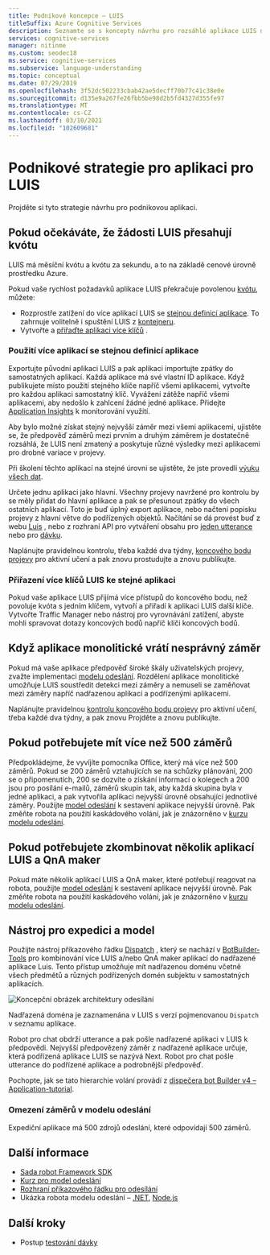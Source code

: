 ```yaml
---
title: Podnikové koncepce – LUIS
titleSuffix: Azure Cognitive Services
description: Seznamte se s koncepty návrhu pro rozsáhlé aplikace LUIS nebo více aplikacemi, včetně LUIS a QnA Maker dohromady.
services: cognitive-services
manager: nitinme
ms.custom: seodec18
ms.service: cognitive-services
ms.subservice: language-understanding
ms.topic: conceptual
ms.date: 07/29/2019
ms.openlocfilehash: 3f52dc502233cbab42ae5decff70b77c41c38e0e
ms.sourcegitcommit: d135e9a267fe26fbb5be98d2b5fd4327d355fe97
ms.translationtype: MT
ms.contentlocale: cs-CZ
ms.lasthandoff: 03/10/2021
ms.locfileid: "102609681"
---
```

# <a name="enterprise-strategies-for-a-luis-app"></a>Podnikové strategie pro aplikaci pro LUIS
Projděte si tyto strategie návrhu pro podnikovou aplikaci.

## <a name="when-you-expect-luis-requests-beyond-the-quota"></a>Pokud očekáváte, že žádosti LUIS přesahují kvótu

LUIS má měsíční kvótu a kvótu za sekundu, a to na základě cenové úrovně prostředku Azure. 

Pokud vaše rychlost požadavků aplikace LUIS překračuje povolenou [kvótu](https://azure.microsoft.com/pricing/details/cognitive-services/language-understanding-intelligent-services/), můžete:

* Rozprostře zatížení do více aplikací LUIS se [stejnou definicí aplikace](#use-multiple-apps-with-same-app-definition). To zahrnuje volitelně i spuštění LUIS z [kontejneru](luis-container-howto.md). 
* Vytvořte a [přiřaďte aplikaci více klíčů](#assign-multiple-luis-keys-to-same-app) . 

### <a name="use-multiple-apps-with-same-app-definition"></a>Použití více aplikací se stejnou definicí aplikace
Exportujte původní aplikaci LUIS a pak aplikaci importujte zpátky do samostatných aplikací. Každá aplikace má své vlastní ID aplikace. Když publikujete místo použití stejného klíče napříč všemi aplikacemi, vytvořte pro každou aplikaci samostatný klíč. Vyvážení zátěže napříč všemi aplikacemi, aby nedošlo k zahlcení žádné jedné aplikace. Přidejte [Application Insights](./luis-csharp-tutorial-bf-v4.md) k monitorování využití. 

Aby bylo možné získat stejný nejvyšší záměr mezi všemi aplikacemi, ujistěte se, že předpověď záměrů mezi prvním a druhým záměrem je dostatečně rozsáhlá, že LUIS není zmatený a poskytuje různé výsledky mezi aplikacemi pro drobné variace v projevy. 

Při školení těchto aplikací na stejné úrovni se ujistěte, že jste provedli [výuku všech dat](luis-how-to-train.md#train-with-all-data).

Určete jednu aplikaci jako hlavní. Všechny projevy navržené pro kontrolu by se měly přidat do hlavní aplikace a pak se přesunout zpátky do všech ostatních aplikací. Toto je buď úplný export aplikace, nebo načtení popisku projevy z hlavní větve do podřízených objektů. Načítání se dá provést buď z webu [Luis](luis-reference-regions.md) , nebo z rozhraní API pro vytváření obsahu pro [jeden utterance](https://westus.dev.cognitive.microsoft.com/docs/services/5890b47c39e2bb17b84a55ff/operations/5890b47c39e2bb052c5b9c08) nebo pro [dávku](https://westus.dev.cognitive.microsoft.com/docs/services/5890b47c39e2bb17b84a55ff/operations/5890b47c39e2bb052c5b9c09). 

Naplánujte pravidelnou kontrolu, třeba každé dva týdny, [koncového bodu projevy](luis-how-to-review-endpoint-utterances.md) pro aktivní učení a pak znovu prostudujte a znovu publikujte. 

### <a name="assign-multiple-luis-keys-to-same-app"></a>Přiřazení více klíčů LUIS ke stejné aplikaci
Pokud vaše aplikace LUIS přijímá více přístupů do koncového bodu, než povoluje kvóta s jedním klíčem, vytvoří a přiřadí k aplikaci LUIS další klíče. Vytvořte Traffic Manager nebo nástroj pro vyrovnávání zatížení, abyste mohli spravovat dotazy koncových bodů napříč klíči koncových bodů. 

## <a name="when-your-monolithic-app-returns-wrong-intent"></a>Když aplikace monolitické vrátí nesprávný záměr
Pokud má vaše aplikace předpověď široké škály uživatelských projevy, zvažte implementaci [modelu odeslání](#dispatch-tool-and-model). Rozdělení aplikace monolitické umožňuje LUIS soustředit detekci mezi záměry a nemuseli se zaměňovat mezi záměry napříč nadřazenou aplikací a podřízenými aplikacemi. 

Naplánujte pravidelnou [kontrolu koncového bodu projevy](luis-how-to-review-endpoint-utterances.md) pro aktivní učení, třeba každé dva týdny, a pak znovu Projděte a znovu publikujte. 

## <a name="when-you-need-to-have-more-than-500-intents"></a>Pokud potřebujete mít více než 500 záměrů
Předpokládejme, že vyvíjíte pomocníka Office, který má více než 500 záměrů. Pokud se 200 záměrů vztahujících se na schůzky plánování, 200 se o připomenutích, 200 se dozvíte o získání informací o kolegech a 200 jsou pro posílání e-mailů, záměrů skupin tak, aby každá skupina byla v jedné aplikaci, a pak vytvořila aplikaci nejvyšší úrovně obsahující jednotlivé záměry. Použijte [model odeslání](#dispatch-tool-and-model) k sestavení aplikace nejvyšší úrovně. Pak změňte robota na použití kaskádového volání, jak je znázorněno v [kurzu modelu odeslání](/azure/bot-service/bot-builder-tutorial-dispatch?tabs=cs). 

## <a name="when-you-need-to-combine-several-luis-and-qna-maker-apps"></a>Pokud potřebujete zkombinovat několik aplikací LUIS a QnA maker
Pokud máte několik aplikací LUIS a QnA maker, které potřebují reagovat na robota, použijte [model odeslání](#dispatch-tool-and-model) k sestavení aplikace nejvyšší úrovně.  Pak změňte robota na použití kaskádového volání, jak je znázorněno v [kurzu modelu odeslání](/azure/bot-service/bot-builder-tutorial-dispatch?tabs=cs). 

## <a name="dispatch-tool-and-model"></a>Nástroj pro expedici a model
Použijte nástroj příkazového řádku [Dispatch][dispatch-tool] , který se nachází v [BotBuilder-Tools](https://github.com/Microsoft/botbuilder-tools) pro kombinování více LUIS a/nebo QnA maker aplikací do nadřazené aplikace Luis. Tento přístup umožňuje mít nadřazenou doménu včetně všech předmětů a různých podřízených domén subjektu v samostatných aplikacích. 

![Koncepční obrázek architektury odesílání](./media/luis-concept-enterprise/dispatch-architecture.png)

Nadřazená doména je zaznamenána v LUIS s verzí pojmenovanou `Dispatch` v seznamu aplikace. 

Robot pro chat obdrží utterance a pak pošle nadřazené aplikaci v LUIS k předpovědi. Nejvyšší předpovězený záměr z nadřazené aplikace určuje, která podřízená aplikace LUIS se nazývá Next. Robot pro chat pošle utterance do podřízené aplikace a podrobnější předpověď.

Pochopte, jak se tato hierarchie volání provádí z [dispečera bot Builder v4 – Application-tutorial](/azure/bot-service/bot-builder-tutorial-dispatch?tabs=cs).  

### <a name="intent-limits-in-dispatch-model"></a>Omezení záměrů v modelu odeslání
Expediční aplikace má 500 zdrojů odeslání, které odpovídají 500 záměrů. 

## <a name="more-information"></a>Další informace

* [Sada robot Framework SDK](https://github.com/Microsoft/botframework)
* [Kurz pro model odeslání](/azure/bot-service/bot-builder-tutorial-dispatch?tabs=cs)
* [Rozhraní příkazového řádku pro odesílání](https://github.com/Microsoft/botbuilder-tools)
* Ukázka robota modelu odeslání – [.NET](https://github.com/microsoft/BotBuilder-Samples/tree/master/samples/csharp_dotnetcore/14.nlp-with-dispatch), [Node.js](https://github.com/microsoft/BotBuilder-Samples/tree/master/samples/javascript_nodejs/14.nlp-with-dispatch)

## <a name="next-steps"></a>Další kroky

* Postup [testování dávky](luis-how-to-batch-test.md)

[dispatcher-application-tutorial]: /azure/bot-service/bot-builder-tutorial-dispatch
[dispatch-tool]: https://aka.ms/dispatch-tool
